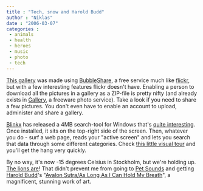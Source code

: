 ```yaml
---
title : "Tech, snow and Harold Budd"
author : "Niklas"
date : "2006-03-07"
categories : 
 - animals
 - health
 - heroes
 - music
 - photo
 - tech
---
```


[This gallery](http://www.bubbleshare.com/album/16407.eb0d60b0627) was made using [BubbleShare](http://www.bubbleshare.com), a free service much like [flickr](http://flickr.com), but with a few interesting features flickr doesn't have. Enabling a person to download all the pictures in a gallery as a ZIP-file is pretty nifty (and already exists in [Gallery](http://gallery.sourceforge.net), a freeware photo service). Take a look if you need to share a few pictures. You don't even have to enable an account to upload, administer and share a gallery.

[Blinkx](http://www.blinkx.com/overview.php) has released a 4MB search-tool for Windows that's [quite interesting](http://news.com.com/2100-1032_3-6046537.html). Once installed, it sits on the top-right side of the screen. Then, whatever you do - surf a web page, reads your "active screen" and lets you search that data through some different categories. Check [this little visual tour](http://www.blinkx.com/pico.html) and you'll get the hang very quickly.

By no way, it's now -15 degrees Celsius in Stockholm, but we're holding up. [The lions are](http://www.dn.se/DNet/jsp/polopoly.jsp?d=147&a=526857)! That didn't prevent me from going to [Pet Sounds](http://www.petsounds.se/web/) and getting [Harold Budd](http://www.allmusic.com/cg/amg.dll?p=amg&sql=11:kxk0ikz6bb89)'s "[Avalon Sutra/As Long As I Can Hold My Breath](http://www.allmusic.com/cg/amg.dll?p=amg&sql=10:bkevad1kw8wj)", a magnificent, stunning work of art.
